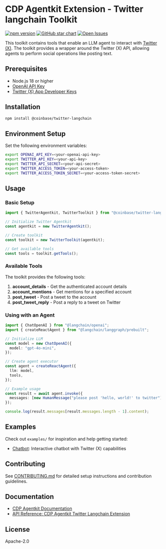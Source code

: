 # CDP Agentkit Extension - Twitter langchain Toolkit

[![npm version](https://img.shields.io/npm/v/@coinbase/twitter-langchain.svg?style=flat-square)](https://www.npmjs.com/package/@coinbase/twitter-langchain) [![GitHub star chart](https://img.shields.io/github/stars/coinbase/cdp-agentkit-nodejs?style=flat-square)](https://star-history.com/#coinbase/cdp-agentkit-nodejs) [![Open Issues](https://img.shields.io/github/issues-raw/coinbase/cdp-agentkit-nodejs?style=flat-square)](https://github.com/coinbase/cdp-agentkit-nodejs/issues)

This toolkit contains tools that enable an LLM agent to interact with [Twitter (X)](https://developer.x.com/en/docs/x-api). The toolkit provides a wrapper around the Twitter (X) API, allowing agents to perform social operations like posting text.

## Prerequisites

- Node.js 18 or higher
- [OpenAI API Key](https://platform.openai.com/docs/quickstart#create-and-export-an-api-key)
- [Twitter (X) App Developer Keys](https://developer.x.com/en/portal/dashboard)

## Installation

```bash
npm install @coinbase/twitter-langchain
```

## Environment Setup

Set the following environment variables:

```bash
export OPENAI_API_KEY=<your-openai-api-key>
export TWITTER_API_KEY=<your-api-key>
export TWITTER_API_SECRET=<your-api-secret>
export TWITTER_ACCESS_TOKEN=<your-access-token>
export TWITTER_ACCESS_TOKEN_SECRET=<your-access-token-secret>
```

## Usage

### Basic Setup

```typescript
import { TwitterAgentkit, TwitterToolkit } from "@coinbase/twitter-langchain";

// Initialize Twitter Agentkit
const agentkit = new TwitterAgentkit();

// Create toolkit
const toolkit = new TwitterToolkit(agentkit);

// Get available tools
const tools = toolkit.getTools();
```

### Available Tools

The toolkit provides the following tools:

1. **account_details** - Get the authenticated account details
4. **account_mentions** - Get mentions for a specified account
2. **post_tweet** - Post a tweet to the account
3. **post_tweet_reply** - Post a reply to a tweet on Twitter

### Using with an Agent

```typescript
import { ChatOpenAI } from "@langchain/openai";
import { createReactAgent } from "@langchain/langgraph/prebuilt";

// Initialize LLM
const model = new ChatOpenAI({
  model: "gpt-4o-mini",
});

// Create agent executor
const agent = createReactAgent({
  llm: model,
  tools,
});

// Example usage
const result = await agent.invoke({
  messages: [new HumanMessage("please post 'hello, world!' to twitter")],
});

console.log(result.messages[result.messages.length - 1].content);
```

## Examples

Check out `examples/` for inspiration and help getting started:

- [Chatbot](./examples/chatbot/README.md): Interactive chatbot with Twitter (X) capabilities

## Contributing

See [CONTRIBUTING.md](../CONTRIBUTING.md) for detailed setup instructions and contribution guidelines.

## Documentation

- [CDP Agentkit Documentation](https://docs.cdp.coinbase.com/agentkit/docs/welcome)
- [API Reference: CDP Agentkit Twitter Langchain Extension](https://coinbase.github.io/cdp-agentkit-nodejs/twitter-langchain/index.html)

## License

Apache-2.0
